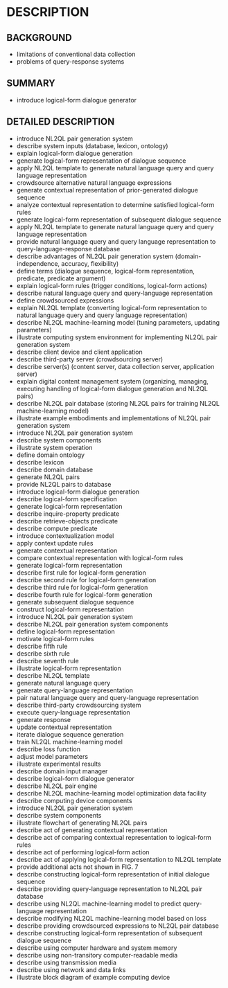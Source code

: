 # DESCRIPTION

## BACKGROUND

- limitations of conventional data collection
- problems of query-response systems

## SUMMARY

- introduce logical-form dialogue generator

## DETAILED DESCRIPTION

- introduce NL2QL pair generation system
- describe system inputs (database, lexicon, ontology)
- explain logical-form dialogue generation
- generate logical-form representation of dialogue sequence
- apply NL2QL template to generate natural language query and query language representation
- crowdsource alternative natural language expressions
- generate contextual representation of prior-generated dialogue sequence
- analyze contextual representation to determine satisfied logical-form rules
- generate logical-form representation of subsequent dialogue sequence
- apply NL2QL template to generate natural language query and query language representation
- provide natural language query and query language representation to query-language-response database
- describe advantages of NL2QL pair generation system (domain-independence, accuracy, flexibility)
- define terms (dialogue sequence, logical-form representation, predicate, predicate argument)
- explain logical-form rules (trigger conditions, logical-form actions)
- describe natural language query and query-language representation
- define crowdsourced expressions
- explain NL2QL template (converting logical-form representation to natural language query and query language representation)
- describe NL2QL machine-learning model (tuning parameters, updating parameters)
- illustrate computing system environment for implementing NL2QL pair generation system
- describe client device and client application
- describe third-party server (crowdsourcing server)
- describe server(s) (content server, data collection server, application server)
- explain digital content management system (organizing, managing, executing handling of logical-form dialogue generation and NL2QL pairs)
- describe NL2QL pair database (storing NL2QL pairs for training NL2QL machine-learning model)
- illustrate example embodiments and implementations of NL2QL pair generation system
- introduce NL2QL pair generation system
- describe system components
- illustrate system operation
- define domain ontology
- describe lexicon
- describe domain database
- generate NL2QL pairs
- provide NL2QL pairs to database
- introduce logical-form dialogue generation
- describe logical-form specification
- generate logical-form representation
- describe inquire-property predicate
- describe retrieve-objects predicate
- describe compute predicate
- introduce contextualization model
- apply context update rules
- generate contextual representation
- compare contextual representation with logical-form rules
- generate logical-form representation
- describe first rule for logical-form generation
- describe second rule for logical-form generation
- describe third rule for logical-form generation
- describe fourth rule for logical-form generation
- generate subsequent dialogue sequence
- construct logical-form representation
- introduce NL2QL pair generation system
- describe NL2QL pair generation system components
- define logical-form representation
- motivate logical-form rules
- describe fifth rule
- describe sixth rule
- describe seventh rule
- illustrate logical-form representation
- describe NL2QL template
- generate natural language query
- generate query-language representation
- pair natural language query and query-language representation
- describe third-party crowdsourcing system
- execute query-language representation
- generate response
- update contextual representation
- iterate dialogue sequence generation
- train NL2QL machine-learning model
- describe loss function
- adjust model parameters
- illustrate experimental results
- describe domain input manager
- describe logical-form dialogue generator
- describe NL2QL pair engine
- describe NL2QL machine-learning model optimization data facility
- describe computing device components
- introduce NL2QL pair generation system
- describe system components
- illustrate flowchart of generating NL2QL pairs
- describe act of generating contextual representation
- describe act of comparing contextual representation to logical-form rules
- describe act of performing logical-form action
- describe act of applying logical-form representation to NL2QL template
- provide additional acts not shown in FIG. 7
- describe constructing logical-form representation of initial dialogue sequence
- describe providing query-language representation to NL2QL pair database
- describe using NL2QL machine-learning model to predict query-language representation
- describe modifying NL2QL machine-learning model based on loss
- describe providing crowdsourced expressions to NL2QL pair database
- describe constructing logical-form representation of subsequent dialogue sequence
- describe using computer hardware and system memory
- describe using non-transitory computer-readable media
- describe using transmission media
- describe using network and data links
- illustrate block diagram of example computing device

